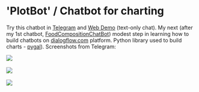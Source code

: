 # 'PlotBot' / Chatbot for charting

Try this chatbot in <a href="http://t.me/MakeMyChartBot" target="_blank">Telegram</a> and <a href="https://bot.dialogflow.com/plotbot" target="_blank">Web Demo</a> (text-only chat).
My next (after my 1st chatbot, <a href="https://github.com/IuriiD/food_composition_chatbot">FoodCompositionChatBot</a>) modest step in learning how to build chatbots on <a href="https://dialogflow.com/">dialogflow.com</a> platform.
Python library used to build charts - <a href="http://pygal.org/en/stable/index.html">pygal</a>).
Screenshots from Telegram:

<p>
    <a href="https://iuriid.github.io/img/pb-1.jpg" target="_blank"><img src="https://iuriid.github.io/img/pb-1.jpg" class="img-fluid img-thumbnail" style="max-width: 350px"></a>
    <br>
    <br>
    <a href="https://iuriid.github.io/img/pb-2.jpg" target="_blank"><img src="https://iuriid.github.io/img/pb-2.jpg" class="img-fluid img-thumbnail" style="max-width: 350px"></a>
    <br>
    <br>
    <a href="https://iuriid.github.io/img/pb-3.jpg" target="_blank"><img src="https://iuriid.github.io/img/pb-3.jpg" class="img-fluid img-thumbnail" style="max-width: 350px"></a>
</p>


